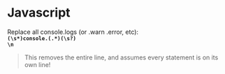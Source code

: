 # Javascript

Replace all console.logs \(or .warn .error, etc\):  
**`(\s*)console.(.*)(\s?)`**  
**`\n`**

> This removes the entire line, and assumes every statement is on its own line!

